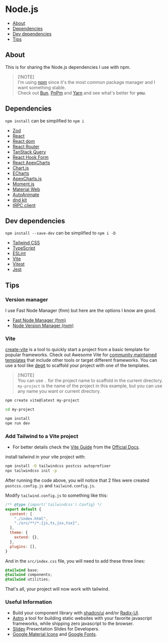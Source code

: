 # Node.js

- [About](#about)
- [Dependencies](#dependencies)
- [Dev dependencies](#dev-dependencies)
- [Tips](#tips)

## About

This is for sharing the Node.js dependencies I use with npm.

> [!NOTE]\
> I'm using [npm](https://www.npmjs.com) since it's the most common package manager and I want something stable.\
> Check out [Bun](https://bun.sh), [PnPm](https://pnpm.io) and [Yarn](https://yarnpkg.com) and see what's better for **you**.

## Dependencies

`npm install` can be simplified to `npm i`

- [Zod](https://zod.dev)
- [React](https://react.dev)
- [React dom](https://legacy.reactjs.org/docs/react-dom.html)
- [React Router](https://reactrouter.com/en/main)
- [TanStack Query](https://tanstack.com/query/latest)
- [React Hook Form](https://www.react-hook-form.com)
- [React ApexCharts](https://tanstack.com/query/latest)
- [Chart.js](https://www.chartjs.org)
- [ECharts](https://echarts.apache.org/en/index.html)
- [ApexCharts.js](https://apexcharts.com)
- [Moment.js](https://momentjs.com)
- [Material Web](https://material-web.dev/about/quick-start/)
- [AutoAnimate](https://auto-animate.formkit.com)
- [dnd kit](https://dndkit.com)
- [tRPC client](https://trpc.io/docs/client/vanilla)

## Dev dependencies

`npm install --save-dev` can be simplified to `npm i -D`

- [Tailwind CSS](https://tailwindcss.com)
- [TypeScript](https://www.typescriptlang.org)
- [ESLint](https://eslint.org)
- [Vite](https://vitejs.dev)
- [Vitest](https://vitest.dev)
- [Jest](https://jestjs.io)

## Tips

### Version manager

I use Fast Node Manager (fnm) but here are the options I know are good.

- [Fast Node Manager (fnm)](https://github.com/Schniz/fnm)
- [Node Version Manager (nvm)](https://github.com/nvm-sh/nvm)

### Vite

[create-vite](https://vitejs.dev/guide/) is a tool to quickly start a project from a basic template for popular frameworks. Check out Awesome Vite for [community maintained templates](https://github.com/vitejs/awesome-vite#templates) that include other tools or target different frameworks. You can use a tool like [degit](https://github.com/Rich-Harris/degit) to scaffold your project with one of the templates.

> [!NOTE]\
> You can use `.` for the project name to scaffold in the current directory.\
> `my-project` is the name of the project in this example, but you can use any name you want or current directory.

```sh
npm create vite@latest my-project

cd my-project

npm install
npm run dev
```

### Add Tailwind to a Vite project

- For better details check the [Vite Guide](https://tailwindcss.com/docs/guides/vite) from the [Official Docs](https://tailwindcss.com/docs/installation).

install tailwind in your vite project with:

```sh
npm install -D tailwindcss postcss autoprefixer
npx tailwindcss init -p
```

After running the code above, you will notice that 2 files were created `postcss.config.js` and `tailwind.config.js`.

Modify `tailwind.config.js` to something like this:

```javascript
/** @type {import('tailwindcss').Config} */
export default {
  content: [
    "./index.html",
    "./src/**/*.{js,ts,jsx,tsx}",
  ],
  theme: {
    extend: {},
  },
  plugins: [],
}
```

And in the `src/index.css` file, you will need to add these three lines:

```css
@tailwind base;
@tailwind components;
@tailwind utilities;
```

That's all, your project will now work with tailwind.

### Useful Information

- Build your component library with [shadcn/ui](https://ui.shadcn.com) and/or [Radix-UI](https://www.radix-ui.com).
- [Astro](https://astro.build) a tool for building static websites with your favorite javascript frameworks, while shipping zero javascript to the browser.
- [Slidev](https://sli.dev) Presentation Slides for Developers.
- [Google Material Icons](https://fonts.google.com/icons) and [Google Fonts](https://fonts.google.com).
